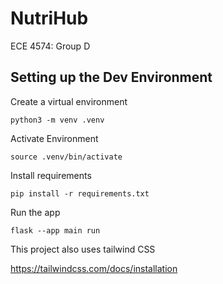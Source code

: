 # NutriHub
ECE 4574: Group D

## Setting up the Dev Environment
Create a virtual environment
```
python3 -m venv .venv
```
Activate Environment
```
source .venv/bin/activate
```
Install requirements
```
pip install -r requirements.txt
```
Run the app
```
flask --app main run
```

This project also uses tailwind CSS

https://tailwindcss.com/docs/installation 
